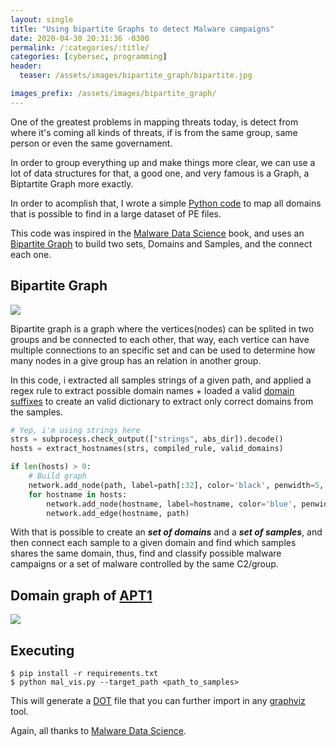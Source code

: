 ```yaml
---
layout: single
title: "Using bipartite Graphs to detect Malware campaigns"
date: 2020-04-30 20:31:36 -0300
permalink: /:categories/:title/
categories: [cybersec, programming]
header:
  teaser: /assets/images/bipartite_graph/bipartite.jpg

images_prefix: /assets/images/bipartite_graph/
---
```


One of the greatest problems in mapping threats today, is detect from where it's coming all kinds of threats, if is from the same group, same person or even the same governament. 

In order to group everything up and make things more clear, we can use a lot of data structures for that, a good one, and very famous is a Graph, a Biptartite Graph more exactly.

In order to acomplish that, I wrote a simple [Python code](https://github.com/AandersonL/malware-research/blob/master/bipartite_graph/mal_vis.py) to map all domains that is possible to find in a large dataset of PE files.

This code was inspired in the [Malware Data Science](https://nostarch.com/malwaredatascience) book, and uses an [Bipartite Graph](https://en.wikipedia.org/wiki/Bipartite_graph) to build two sets, Domains and Samples, and the connect each one.


## Bipartite Graph

![]({{site.url}}{{page.images_prefix}}bipartite.jpg)

Bipartite graph is a graph where the vertices(nodes) can be splited in two groups and be connected to each other, that way, each vertice can have multiple connections to an specific set and can be used to determine how many nodes in a give group has an relation in another group.

In this code, i extracted all samples strings of a given path, and applied a regex rule to extract possible domain names + loaded a valid [domain suffixes](domain_suffixes.txt) to create an valid dictionary to extract only correct domains from the samples.


```python
# Yep, i'm using strings here
strs = subprocess.check_output(["strings", abs_dir]).decode()
hosts = extract_hostnames(strs, compiled_rule, valid_domains)

if len(hosts) > 0:
    # Build graph
    network.add_node(path, label=path[:32], color='black', penwidth=5, bipartite=0) # <- This put our sample in set 1
    for hostname in hosts:
        network.add_node(hostname, label=hostname, color='blue', penwidth=10, bipartite=1) # <- This put our hostname in set 2
        network.add_edge(hostname, path)
```

With that is possible to create an ***set of domains*** and a ***set of samples***, and then connect each sample to a given domain and find which samples shares the same domain, thus, find and classify possible malware campaigns or a set of malware controlled by the same C2/group.


## Domain graph of [APT1](https://www.fireeye.com/content/dam/fireeye-www/services/pdfs/mandiant-apt1-report.pdf)

![]({{site.url}}{{page.images_prefix}}malware_domains_apt1.png)




## Executing

```
$ pip install -r requirements.txt
$ python mal_vis.py --target_path <path_to_samples>
```

This will generate a [DOT](https://www.graphviz.org/doc/info/lang.html) file that you can further import in any [graphviz](https://www.graphviz.org/) tool.


Again, all thanks to [Malware Data Science](https://nostarch.com/malwaredatascience).


